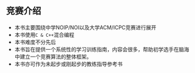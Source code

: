 # `竞赛介绍`

- 本书主要围绕中学NOIP/NOI以及大学ACM/ICPC竞赛进行展开
- 本书使用`C & C++`混合编程
- 本书难度不分先后
- 本书旨在提供一个系统性的学习训练指南，内容会很多，帮助初学选手在脑海中建立一个竞赛算法的整体框架。
- 本书亦可作为未起步或刚起步的教练指导参考书
